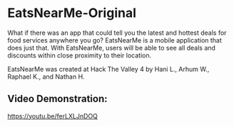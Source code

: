 # EatsNearMe-Original
What if there was an app that could tell you the latest and hottest deals for food services anywhere you go?
EatsNearMe is a mobile application that does just that. With EatsNearMe, users will be able to see all deals
and discounts within close proximity to their location. 

EatsNearMe was created at Hack The Valley 4 by Hani L., Arhum W., Raphael K., and Nathan H.

## Video Demonstration:
https://youtu.be/ferLXLJnDOQ
